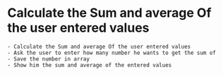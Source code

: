 # Calculate the Sum and average Of the user entered values 
    - Calculate the Sum and average Of the user entered values 
    - Ask the user to enter how many number he wants to get the sum of
    - Save the number in array
    - Show him the sum and average of the entered values 